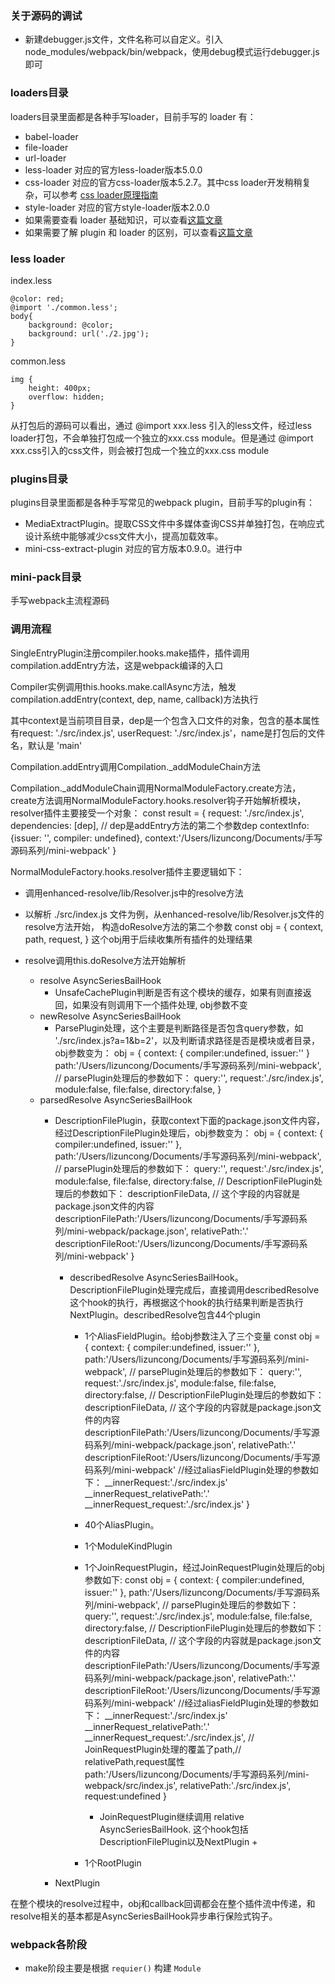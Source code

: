 ### 关于源码的调试
- 新建debugger.js文件，文件名称可以自定义。引入node_modules/webpack/bin/webpack，使用debug模式运行debugger.js即可

### loaders目录
loaders目录里面都是各种手写loader，目前手写的 loader 有：
- babel-loader
- file-loader
- url-loader
- less-loader 对应的官方less-loader版本5.0.0
- css-loader 对应的官方css-loader版本5.2.7。其中css loader开发稍稍复杂，可以参考 [css loader原理指南](https://github.com/lizuncong/mini-webpack/blob/master/loaders/css-loader/readme.md)
- style-loader 对应的官方style-loader版本2.0.0
- 如果需要查看 loader 基础知识，可以查看[这篇文章](https://github.com/lizuncong/mini-webpack/blob/master/loaders/loader%E6%8C%87%E5%8D%97.md)
- 如果需要了解 plugin 和 loader 的区别，可以查看[这篇文章](https://github.com/lizuncong/Front-End-Development-Notes/blob/master/%E5%89%8D%E7%AB%AF%E7%9F%A5%E8%AF%86%E4%BD%93%E7%B3%BB(%E5%85%A8%E9%9D%A2)/webpack/loader%E5%92%8Cplugin%E7%9A%84%E5%8C%BA%E5%88%AB.md)

### less loader
index.less
```less
@color: red;
@import './common.less';
body{
    background: @color;
    background: url('./2.jpg');
}
```
common.less
```less
img {
    height: 400px;
    overflow: hidden;
}
```
从打包后的源码可以看出，通过 @import xxx.less 引入的less文件，经过less loader打包，不会单独打包成一个独立的xxx.css module。但是通过 @import xxx.css引入的css文件，则会被打包成一个独立的xxx.css module

### plugins目录
plugins目录里面都是各种手写常见的webpack plugin，目前手写的plugin有：
- MediaExtractPlugin。提取CSS文件中多媒体查询CSS并单独打包，在响应式设计系统中能够减少css文件大小，提高加载效率。
- mini-css-extract-plugin 对应的官方版本0.9.0。进行中


### mini-pack目录
手写webpack主流程源码


### 调用流程

SingleEntryPlugin注册compiler.hooks.make插件，插件调用
compilation.addEntry方法，这是webpack编译的入口


Compiler实例调用this.hooks.make.callAsync方法，触发compilation.addEntry(context, dep, name, callback)方法执行

其中context是当前项目目录，dep是一个包含入口文件的对象，包含的基本属性有request: './src/index.js', userRequest: './src/index.js'，name是打包后的文件名，默认是 'main'


Compilation.addEntry调用Compilation._addModuleChain方法

Compilation._addModuleChain调用NormalModuleFactory.create方法，create方法调用NormalModuleFactory.hooks.resolver钩子开始解析模块，resolver插件主要接受一个对象：
const result = {
    request: './src/index.js',
    dependencies: [dep], // dep是addEntry方法的第二个参数dep
    contextInfo: {issuer: '', compiler: undefined},
    context:'/Users/lizuncong/Documents/手写源码系列/mini-webpack'
}

NormalModuleFactory.hooks.resolver插件主要逻辑如下：
- 调用enhanced-resolve/lib/Resolver.js中的resolve方法

- 以解析 ./src/index.js 文件为例，从enhanced-resolve/lib/Resolver.js文件的resolve方法开始， 构造doResolve方法的第二个参数
const obj = {
    context,
    path,
    request,
}
这个obj用于后续收集所有插件的处理结果

- resolve调用this.doResolve方法开始解析
    + resolve AsyncSeriesBailHook  
        + UnsafeCachePlugin判断是否有这个模块的缓存，如果有则直接返回，如果没有则调用下一个插件处理, obj参数不变
    + newResolve AsyncSeriesBailHook
        + ParsePlugin处理，这个主要是判断路径是否包含query参数，如 './src/index.js?a=1&b=2'，以及判断请求路径是否是模块或者目录，obj参数变为：
        obj = {
            context: {
                compiler:undefined,
                issuer:''
            }
            path:'/Users/lizuncong/Documents/手写源码系列/mini-webpack',
            // parsePlugin处理后的参数如下：
            query:'',
            request:'./src/index.js',
            module:false,
            file:false,
            directory:false,
        }
    + parsedResolve AsyncSeriesBailHook
        + DescriptionFilePlugin，获取context下面的package.json文件内容，经过DescriptionFilePlugin处理后，obj参数变为：
        obj = { 
            context: {
                compiler:undefined,
                issuer:''
            },
            path:'/Users/lizuncong/Documents/手写源码系列/mini-webpack',
            // parsePlugin处理后的参数如下：
            query:'',
            request:'./src/index.js',
            module:false,
            file:false,
            directory:false,
            // DescriptionFilePlugin处理后的参数如下：
            descriptionFileData, // 这个字段的内容就是package.json文件的内容
            descriptionFilePath:'/Users/lizuncong/Documents/手写源码系列/mini-webpack/package.json',
            relativePath:'.'
            descriptionFileRoot:'/Users/lizuncong/Documents/手写源码系列/mini-webpack'
        }
            
            + describedResolve AsyncSeriesBailHook。DescriptionFilePlugin处理完成后，直接调用describedResolve这个hook的执行，再根据这个hook的执行结果判断是否执行NextPlugin。describedResolve包含44个plugin

                + 1个AliasFieldPlugin。给obj参数注入了三个变量
                    const obj = {
                        context: {
                            compiler:undefined,
                            issuer:''
                        },
                        path:'/Users/lizuncong/Documents/手写源码系列/mini-webpack',
                        // parsePlugin处理后的参数如下：
                        query:'',
                        request:'./src/index.js',
                        module:false,
                        file:false,
                        directory:false,
                        // DescriptionFilePlugin处理后的参数如下：
                        descriptionFileData, // 这个字段的内容就是package.json文件的内容
                        descriptionFilePath:'/Users/lizuncong/Documents/手写源码系列/mini-webpack/package.json',
                        relativePath:'.'
                        descriptionFileRoot:'/Users/lizuncong/Documents/手写源码系列/mini-webpack' 
                        //经过aliasFieldPlugin处理的参数如下：
                        __innerRequest:'./src/index.js'
                        __innerRequest_relativePath:'.'
                        __innerRequest_request:'./src/index.js'
                    }
                + 40个AliasPlugin。
                + 1个ModuleKindPlugin
                + 1个JoinRequestPlugin，经过JoinRequestPlugin处理后的obj参数如下:
                    const obj = {
                        context: {
                            compiler:undefined,
                            issuer:''
                        },
                        path:'/Users/lizuncong/Documents/手写源码系列/mini-webpack',
                        // parsePlugin处理后的参数如下：
                        query:'',
                        request:'./src/index.js',
                        module:false,
                        file:false,
                        directory:false,
                        // DescriptionFilePlugin处理后的参数如下：
                        descriptionFileData, // 这个字段的内容就是package.json文件的内容
                        descriptionFilePath:'/Users/lizuncong/Documents/手写源码系列/mini-webpack/package.json',
                        relativePath:'.'
                        descriptionFileRoot:'/Users/lizuncong/Documents/手写源码系列/mini-webpack' 
                        //经过aliasFieldPlugin处理的参数如下：
                        __innerRequest:'./src/index.js'
                        __innerRequest_relativePath:'.'
                        __innerRequest_request:'./src/index.js',
                       // JoinRequestPlugin处理的覆盖了path,// relativePath,request属性 
                       path:'/Users/lizuncong/Documents/手写源码系列/mini-webpack/src/index.js',
                       relativePath:'./src/index.js',
                        request:undefined
                    }
                    + JoinRequestPlugin继续调用 relative AsyncSeriesBailHook. 这个hook包括DescriptionFilePlugin以及NextPlugin
                        + 


                + 1个RootPlugin

        + NextPlugin 

在整个模块的resolve过程中，obj和callback回调都会在整个插件流中传递，和resolve相关的基本都是AsyncSeriesBailHook异步串行保险式钩子。

### webpack各阶段
- make阶段主要是根据 `requier()` 构建 `Module` 